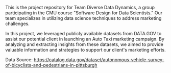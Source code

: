 This is the project repository for Team Diverse Data Dynamics, a group participating in the CMU course "Software Design for Data Scientists." Our team specializes in utilizing data science techniques to address marketing challenges.

In this project, we leveraged publicly available datasets from DATA.GOV to assist our potential client in launching an Auto Taxi marketing campaign. By analyzing and extracting insights from these datasets, we aimed to provide valuable information and strategies to support our client's marketing efforts.

Data Source: https://catalog.data.gov/dataset/autonomous-vehicle-survey-of-bicyclists-and-pedestrians-in-pittsburgh



